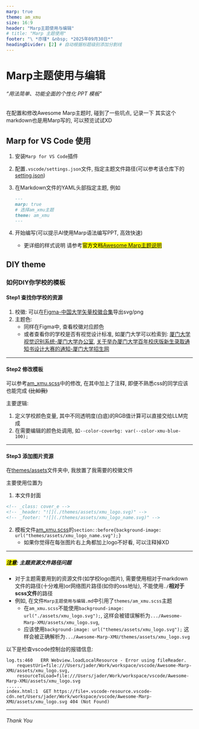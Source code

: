 ```yaml
---
marp: true
theme: am_xmu
size: 16:9
header: "Marp主题使用与编辑"
# title: "Marp 主题使用"
footer: "\ *亦瑾* &nbsp; *2025年09月30日*"
headingDivider: [2] # 自动根据标题级别添加分割线
---
```


<!-- markdownlint-disable MD029 MD001 MD033 -->
<!-- _class: cover_e -->
<!-- _header: "![](./themes/assets/xmu_logo.svg)" -->
<!-- _footer: "![](./themes/assets/xmu_logo_name.svg)" -->

# Marp主题使用与编辑

###### “用法简单、功能全面的个性化 PPT 模板”

在配置和修改Awesome Marp主题时, 碰到了一些坑点, 记录一下
其实这个markdown也是用Marp写的, 可以预览试试XD

## Marp for VS Code 使用

1. 安装`Marp for VS Code`插件
2. 配置`.vscode/settings.json`文件, 指定主题文件路径(可以参考该仓库下的[setting.json](./.vscode/settings.json))
3. 在Markdown文件的YAML头部指定主题, 例如

    ```markdown
    ---
    marp: true
    # 选择am_xmu主题
    theme: am_xmu
    ---
    ```

4. 开始编写(可以提示AI使用Marp语法编写PPT, 高效快速)
    - 更详细的样式说明 请参考<mark>官方文档[Awesome Marp主题说明](./files/AwesomeMarp_xmu.md)</mark>

## DIY theme

### 如何DIY你学校的模板

#### Step1 查找你学校的资源

1. 校徽: 可以在[Figma-中国大学矢量校徽合集](https://www.figma.com/community/file/916515339708288305)导出svg/png
2. 主题色:
   - 同样在Figma中, 查看校徽对应颜色
   - 或者查看你的学校是否有视觉设计标准, 如厦门大学可以检索到: [厦门大学视觉识别系统-厦门大学办公室](https://office.xmu.edu.cn/info/1009/1058.htm), [关于举办厦门大学百年校庆版新生录取通知书设计大赛的通知-厦门大学招生网](https://zs.xmu.edu.cn/info/1041/1917.htm)

---

#### Step2 修改模板

可以参考[am_xmu.scss](themes/am_xmu.scss)中的修改, 在其中加上了注释, 即便不熟悉css的同学应该也能完成 ~~(比如我)~~

主要逻辑:

1. 定义学校颜色变量, 其中不同透明度(白底)的RGB值计算可以直接交给LLM完成
2. 在需要编辑的颜色处调用, 如`--color-coverbg: var(--color-xmu-blue-100);`

---

#### Step3 添加图片资源

在[themes/assets](./themes/assets)文件夹中, 我放置了我需要的校徽文件

主要使用位置为

1. 本文件封面

```markdown
<!-- _class: cover_e -->
<!-- _header: "![](./themes/assets/xmu_logo.svg)" -->
<!-- _footer: "![](./themes/assets/xmu_logo_name.svg)" -->
```

2. 模板文件[am_xmu.scss](./themes/am_xmu.scss)的`section::before{background-image: url("themes/assets/xmu_logo_name.svg");}`
   - 如果你觉得在每张图片右上角都加上logo不好看, 可以注释掉XD

---

##### <mark>注意</mark>: 主题资源文件路径问题

- 对于主题需要用到的资源文件(如学校logo图片), 需要使用相对于markdown文件的路径(十分难用)or网络图片路径(如你的oss地址), 不能使用`./`**相对于scss文件**的路径
- 例如, 在文件`Marp主题使用与编辑.md`中引用了`themes/am_xmu.scss`主题
  - 在`am_xmu.scss`不能使用`background-image: url("./assets/xmu_logo.svg");`,
  这样会被错误解析为`.../Awesome-Marp-XMU/assets/xmu_logo.svg`,
  - 应该使用`background-image: url("themes/assets/xmu_logo.svg");`
  这样会被正确解析为`.../Awesome-Marp-XMU/themes/assets/xmu_logo.svg`

以下是检查vscode控制台的报错信息:

```log
log.ts:460   ERR Webview.loadLocalResource - Error using fileReader. 
    requestUri=file:///Users/jader/Work/workspace/vscode/Awesome-Marp-XMU/assets/xmu_logo.svg, 
    resourceToLoad=file:///Users/jader/Work/workspace/vscode/Awesome-Marp-XMU/assets/xmu_logo.svg 
......
index.html:1  GET https://file+.vscode-resource.vscode-cdn.net/Users/jader/Work/workspace/vscode/Awesome-Marp-XMU/assets/xmu_logo.svg 404 (Not Found)
```

---
<!-- _class: lastpage -->

###### Thank You

